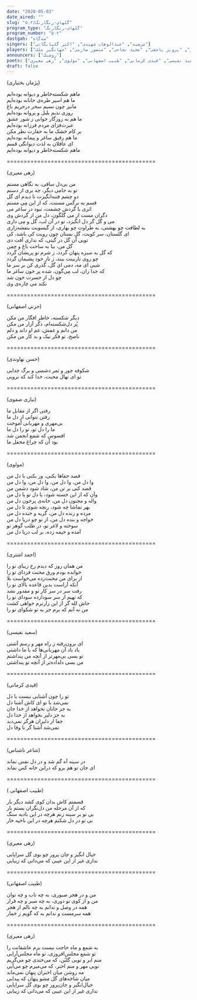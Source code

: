 ```yaml
---
date: "2020-05-03"
date_aired: ""
slug: "گلهای-رنگارنگ/۵۰۲"
program_type: "گلهای-رنگارنگ"
program_number: "۵۰۲"
dastgah: "سه‌گاه"
singers: ["مرضیه", "عبدالوهاب شهیدی", "اکبر گلپایگانی"]
players: ["مرتضی محجوبی", "جواد معروفی", "احمد عبادی", "جلیل شهناز", "پرویز یاحقی", "مجید نجاحی", "منصور صارمی", "جهانگیر ملک"]
announcers: ["روشنک"]
poets: ["پژمان بختیاری", "حزنی اصفهانی", "حسن نهاوندی", "نیازی صفوی", "احمد اشتری", "سعید نفیسی", "قیدی کرمانی", "طبیب اصفهانی", "مولوی", "رهی معیری"]
draft: false
---
```


(پژمان بختیاری)  

ماهم شکسته‌خاطر و دیوانه بوده‌ایم  
ما هم اسیر طره‌ی جانانه بوده‌ایم  
مانیز چون نسیم سحر درحریم باغ  
روزی ندیم بلبل و پروانه بوده‌ایم  
ما هم به روزگار جوانی ز شور عشق  
عبرت‌فزای مردم فرزانه بوده‌ایم  
بر کام خشک ما به حقارت نظر مکن  
ما هم رفیق ساغر و پیمانه بوده‌ایم  
ای عاقلان به لذت دیوانگی قسم  
ماهم شکسته‌خاطر و دیوانه بوده‌ایم  

============================================  

(رهی معیری)  

من بی‌دل ساقی، به نگاهی مستم  
تو به جامی دیگر، چه بری از دستم  
دو چشم فتنه‌انگیزت تا دیدم ای گل  
قسم به نرگس مستت، که از این مِی مستم  
اثری با گردش چشمت، نبود در ساغر می  
دگران مست از می گلگون، دل من از گردش وی  
می و گل گر دل انگیزد، تو در آن لب، گل و مِی داری  
به لطافت چو بهشتی، به طراوت چو بهاری، از گیسویت بنفشه‌زاری  
ای گلستان، سر کویت، گلِ بستان چون رویت کی باشد، کی  
تویی آن گل در گیتی، که نداری آفت دی  
گل من، بیا به ساحت باغ و چمن  
که گل به سبزه پنهان گردد، ز شرم تو پریشان گردد  
چو روی نازنینت بیند، ز ناز خود پشیمان گردد  
شبی ای مه، دمی ای گل، گذری کن بر سر ما  
که جدا زان، لب مِی‌گون، شده پر خون ساغر ما  
چو دل از حسرت خون شد  
نکند می چاره‌ی وی  

============================================  

(حزنی اصفهانی)  

دیگر شکسته، خاطر افگار من مکن  
پُر دل‌شکسته‌ام، دگر آزار من مکن  
من دانم و غمش، غم او داند و دلم  
ناصح، تو فکر نیک و بد کار من مکن  

============================================  

(حسن نهاوندی)  

شکوفه جور و ثمر دشمنی و برگ جدایی  
تو ای نهال محبت، خدا کند که نرویی  

============================================  

(نیازی صفوی)  

رفتی اگر از مقابل ما  
رفتن نتوانی از دل ما  
بی‌مهری و مهربانی آموخت  
ما را دل تو، تو را دل ما  
افسوس كه شمع انجمن شد  
بود آن که چراغ محفل ما  

============================================  

(مولوی)  

قصد جفاها بکنی، ور بکنی با دل من  
وا دل من، وا دل من، وا دل من، وا دل من  
قصد کنی بر تن من، شاد شود دشمن من  
وآن که از این خسته شود، یا دل تو یا دل من  
واله و مجنون دل من، خانه‌ی پرخون دل من  
بهر تماشا چه شود، رنجه شوی تا دل من  
مرده و زنده دل من، گریه و خنده دل من  
خواجه و بنده دل من، از تو چو دریا دل من  
سوخته و لاغر تو، در طلب گوهر تو  
آمده و خیمه زده، بر لب دریا دل من  

============================================  

(احمد اشتری)  

من همان روز که دیدم رخ زیبای تو را  
خوانده بودم ورق محنت فردای تو را  
از برای من محنت‌زده می‌خواست بلا  
آنکه آراست بدین قاعده بالای تو را  
رفت سر در سر کار تو و مقدور نشد  
که نهیم از سر سودازده سودای تو را  
حاش لله گر از این زارترم خواهی کشت  
من نه آنم که برم جز به تو شکوای تو را  

============================================  

(سعید نفیسی)  

ای برون‌رفته ز راه مهر و رسم آشتی  
یاد باد آن مهربانی‌ها که با ما داشتی  
تو بسی بی‌مهرتر از آنچه من پنداشتم  
من بسی دلداده‌تر از آنچه تو پنداشتی  

============================================  

(قیدی کرمانی)  

تو را چون آشنایی نیست با دل  
نمی‌شد با تو ای کاش آشنا دل  
به جز جانان نخواهد از خدا جان  
به جز دلبر نخواهد از خدا دل  
جفا از دلبران هرگز نمی‌دید  
نمی‌شد آشنا گر با وفا دل  

============================================  

(شاعر ناشناس)  

در سینه آه گم شد و در دل نفس نماند  
ای جان تو هم برو که دراین خانه کس نماند  

============================================  

( طبیب اصفهانی)  

قسمتم کاش بدان کوی کشد دیگر بار  
که از آن مرحله من دل‌نگران بستم بار  
بی تو بر سینه زنم هرچه در این بادیه سنگ  
بی تو در دل شکنم هرچه در این ناحیه خار  

============================================  

(رهی معیری)  

خیال انگیز و جان پرور چو بوی گل سراپایی  
نداری غیر از این عیبی که می‌دانی که زیبایی  

============================================  

(طبیب اصفهانی)  

من و در هجر صبوری، به چه تاب و چه توان  
من و از کوی تو دوری، به چه صبر و چه قرار  
همه در وصل و ندانم به چه نالم از هجر  
همه سرمست و ندانم به که گویم ز خمار  

============================================  

(رهی معیری)  

به شمع و ماه حاجت نیست بزم عاشقانت را  
تو شمع مجلس‌افروزی، تو ماه مجلس‌آرایی  
منم ابر و تویی گلبُن، که می‌خندی چو می‌گریم  
تویی مهر و منم اختر، که می‌میرم چو می‌آیی  
مه روشن میان اختران پنهان نمی‌ماند  
میان شاخه‌های گل مشو پنهان که پیدایی  
خیال‌انگیز و جان‌پرور چو بوی گل سراپایی  
نداری غیر از این عیبی که می‌دانی که زیبایی  
